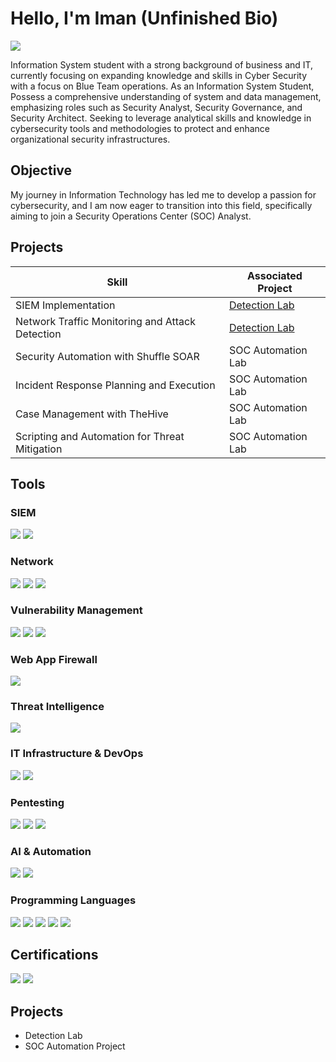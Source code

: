 # Hello, I'm Iman (Unfinished Bio)
<a href="https://linkedin.com/in/imankrnia/"><img src="https://img.shields.io/badge/-LinkedIn-0072b1?&style=for-the-badge&logo=linkedin&logoColor=white" /></a>

Information System student with a strong background of business and IT, currently focusing on expanding knowledge and skills in Cyber Security with a focus on Blue Team operations. As an Information System Student, Possess a comprehensive understanding of system and data management, emphasizing roles such as Security Analyst, Security Governance, and Security Architect. Seeking to leverage analytical skills and knowledge in cybersecurity tools and methodologies to protect and enhance organizational security infrastructures.

## Objective

My journey in Information Technology has led me to develop a passion for cybersecurity, and I am now eager to transition into this field, specifically aiming to join a Security Operations Center (SOC) Analyst.

## Projects

| Skill                                         | Associated Project         |
|-----------------------------------------------|----------------------------|
| SIEM Implementation          | <a href="https://google.com">Detection Lab</a>|
| Network Traffic Monitoring and Attack Detection | <a href="https://google.com">Detection Lab</a>|
| Security Automation with Shuffle SOAR         | SOC Automation Lab|
| Incident Response Planning and Execution      | SOC Automation Lab|
| Case Management with TheHive                  | SOC Automation Lab|
| Scripting and Automation for Threat Mitigation | SOC Automation Lab|

## Tools

### SIEM
<div>
    <img src="https://img.shields.io/badge/-Wazuh-005571?&style=for-the-badge&logoColor=white" />
    <img src="https://img.shields.io/badge/-ElasticSearch-005571?&style=for-the-badge&logo=Elastic&logoColor=white" />
</div>


### Network
<div>
    <img src="https://img.shields.io/badge/-Wireshark-1679A7?&style=for-the-badge&logo=Wireshark&logoColor=white" />
    <img src="https://img.shields.io/badge/-Suricata-EF3B2D?&style=for-the-badge&logo=Suricata&logoColor=white" />
    <img src="https://img.shields.io/badge/-Nmap-004d7a?&style=for-the-badge&logoColor=white" />
</div>

### Vulnerability Management
<div>
  <img src="https://img.shields.io/badge/-OpenVAS-48A348?&style=for-the-badge&logoColor=white" />
  <img src="https://img.shields.io/badge/-Nessus-005E8A?&style=for-the-badge&logoColor=white" />
  <img src="https://img.shields.io/badge/-OWASP_ZAP-231F20?&style=for-the-badge&logoColor=white" />
</div>

### Web App Firewall
</div>
    <img src="https://img.shields.io/badge/-ModSecurity-FF5733?&style=for-the-badge&logoColor=white" />
</div>

### Threat Intelligence
</div>
    <img src="https://img.shields.io/badge/-OpenCTI-3A83F1?&style=for-the-badge&logoColor=white" />
</div>

### IT Infrastructure & DevOps
<div>
  <img src="https://img.shields.io/badge/-Docker-2496ED?&style=for-the-badge&logo=Docker&logoColor=white" />
  <img src="https://img.shields.io/badge/-VirtualBox-183A61?&style=for-the-badge&logo=VirtualBox&logoColor=white" />
</div>

### Pentesting
<div>
  <img src="https://img.shields.io/badge/-Burp_Suite-FF6F00?&style=for-the-badge&logoColor=white" />
  <img src="https://img.shields.io/badge/-sqlmap-000000?&style=for-the-badge&logoColor=white" />
  <img src="https://img.shields.io/badge/-Metasploit-005F87?&style=for-the-badge&logoColor=white" />
</div>

### AI & Automation
<div>
  <img src="https://img.shields.io/badge/-n8n-00B2A9?&style=for-the-badge&logo=n8n&logoColor=white" />
  <img src="https://img.shields.io/badge/-Ollama-000000?&style=for-the-badge&logo=Ollama&logoColor=white" />
</div>

### Programming Languages
<div>
  <img src="https://img.shields.io/badge/-Python-3776AB?&style=for-the-badge&logo=Python&logoColor=white" />
  <img src="https://img.shields.io/badge/-Bash-4EAA25?&style=for-the-badge&logo=GNU%20Bash&logoColor=white" />
  <img src="https://img.shields.io/badge/-JavaScript-F7DF1E?&style=for-the-badge&logo=JavaScript&logoColor=black" />
  <img src="https://img.shields.io/badge/-PHP-777BB4?&style=for-the-badge&logo=PHP&logoColor=white" />
  <img src="https://img.shields.io/badge/-HTML5-E34F26?&style=for-the-badge&logo=HTML5&logoColor=white" />
</div>

## Certifications

<div>
  <img src="https://img.shields.io/badge/-CEH-CC0000?&style=for-the-badge&logoColor=white&labelColor=CC0000&label=EC--Council" />
  <img src="https://img.shields.io/badge/-CHFI-000000?&style=for-the-badge&logoColor=white&labelColor=000000&label=EC--Council" />
</div>


## Projects
- Detection Lab
- SOC Automation Project
